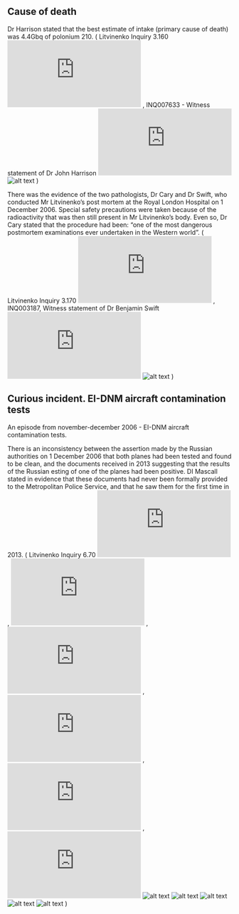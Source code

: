 ## Cause of death
Dr Harrison stated that the best estimate of intake (primary cause of death) was 4.4Gbq of polonium 210.
  ( Litvinenko Inquiry 3.160 ![pdf](https://github.com/lenard417/temp/raw/master/docs/Litvinenko-Inquiry-Report-web-version.pdf)
  , INQ007633 - Witness statement of Dr John Harrison
  ![pdf](https://github.com/lenard417/temp/raw/master/docs/Witness%20statement%20of%20Dr%20John%20Harrison%20INQ007633.pdf)
  ![alt text](https://raw.githubusercontent.com/lenard417/temp/master/img/Witness%20statement%20of%20Dr%20John%20Harrison%20INQ007633.png)
)

There was the evidence of the two pathologists, Dr Cary and Dr Swift, who conducted Mr Litvinenko’s post mortem at the Royal London Hospital on 1 December 2006. Special safety precautions were taken because of the radioactivity that was then still present in Mr Litvinenko’s body. Even so, Dr Cary stated that the procedure had been: “one of the most dangerous postmortem examinations ever undertaken in the Western world”.
( Litvinenko Inquiry 3.170 ![pdf](https://github.com/lenard417/temp/raw/master/docs/Litvinenko-Inquiry-Report-web-version.pdf)
, INQ003187, 	Witness statement of Dr Benjamin Swift
![pdf](https://github.com/lenard417/temp/raw/master/docs/INQ003187%2C%20Witness%20statement%20of%20Dr%20Benjamin%20Swift.pdf)
![alt text](https://github.com/lenard417/temp/raw/master/img/INQ003187%2C%20Witness%20statement%20of%20Dr%20Benjamin%20Swift.png)
)

## Curious incident. EI-DNM aircraft contamination tests
An episode from november-december 2006 - EI-DNM aircraft contamination tests.

There is an inconsistency between the assertion made by the Russian authorities on 1 December 2006 that both planes had been tested and found to be clean, and the documents received in 2013 suggesting that the results of the Russian esting of one of the planes had been positive.
DI Mascall stated in evidence that these documents had never been formally provided to the Metropolitan Police Service, and that he saw them for the first time in 2013.
  ( Litvinenko Inquiry 6.70 ![pdf](https://github.com/lenard417/temp/raw/master/docs/Litvinenko-Inquiry-Report-web-version.pdf)
  , ![pdf1](https://github.com/lenard417/temp/raw/master/docs/transaero%20clean%20plane.pdf)
  , ![pdf2](https://github.com/lenard417/temp/raw/master/docs/transaero%20clean%20plane-2.pdf)
  , ![pdf3](https://github.com/lenard417/temp/raw/master/docs/transaero%20clean%20plane-3.pdf)
  , ![pdf4](https://github.com/lenard417/temp/raw/master/docs/transaero%20clean%20plane-4.pdf)
  , ![pdf5](https://github.com/lenard417/temp/raw/master/docs/transaero%20clean%20plane-5.pdf)
  ![alt text](https://github.com/lenard417/temp/raw/master/img/transaero%20clean%20plane.png)
  ![alt text](https://github.com/lenard417/temp/raw/master/img/transaero%20clean%20plane-2.png)
  ![alt text](https://github.com/lenard417/temp/raw/master/img/transaero%20clean%20plane-3.png)
  ![alt text](https://github.com/lenard417/temp/raw/master/img/transaero%20clean%20plane-4.png)
  ![alt text](https://github.com/lenard417/temp/raw/master/img/transaero%20clean%20plane-5.png)
)
